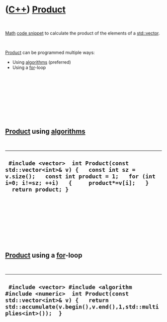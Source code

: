 
 

 

 

 

 

([C++](Cpp.md)) [Product](CppProduct.md)
==========================================

 

[Math](CppMath.md) [code snippet](CppCodeSnippets.md) to calculate the
product of the elements of a [std::vector](CppStdVector.md).

 

[Product](CppProduct.md) can be programmed multiple ways:

-   Using [algorithms](CppAlgorithm.md) (preferred)
-   Using a [for](CppFor.md)-loop

 

 

 

 

 

[Product](CppProduct.md) using [algorithms](CppAlgorithm.md)
--------------------------------------------------------------

 

  -----------------------------------------------------------------------------------------------------------------------------------------------------------------------------------------------
  ` #include <vector>  int Product(const std::vector<int>& v) {   const int sz = v.size();   const int product = 1;   for (int i=0; i!=sz; ++i)   {     product*=v[i];   }   return product; }`
  -----------------------------------------------------------------------------------------------------------------------------------------------------------------------------------------------

 

 

 

 

 

[Product](CppProduct.md) using a [for](CppFor.md)-loop
--------------------------------------------------------

 

  --------------------------------------------------------------------------------------------------------------------------------------------------------------------------------
  ` #include <vector> #include <algorithm #include <numeric>  int Product(const std::vector<int>& v) {   return std::accumulate(v.begin(),v.end(),1,std::multiplies<int>());  }`
  --------------------------------------------------------------------------------------------------------------------------------------------------------------------------------

 

 

 

 

 

 


